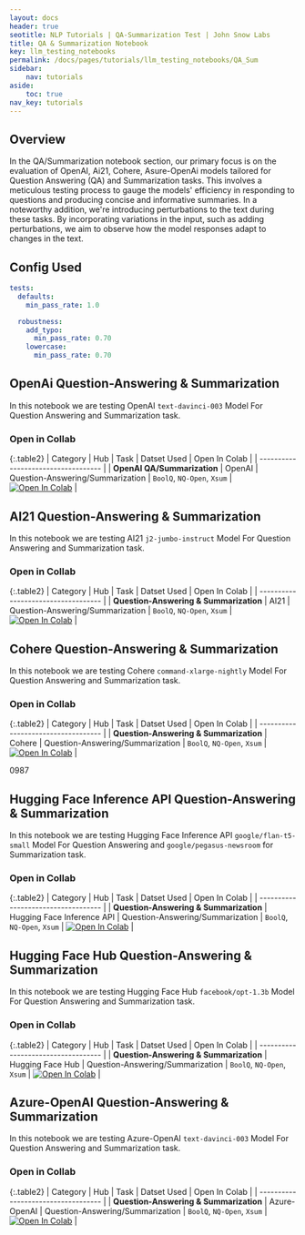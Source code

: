 ```yaml
---
layout: docs
header: true
seotitle: NLP Tutorials | QA-Summarization Test | John Snow Labs
title: QA & Summarization Notebook
key: llm_testing_notebooks
permalink: /docs/pages/tutorials/llm_testing_notebooks/QA_Sum
sidebar:
    nav: tutorials
aside:
    toc: true
nav_key: tutorials
---
```


<div class="main-docs" markdown="1"><div class="h3-box" markdown="1">

## Overview

In the QA/Summarization notebook section, our primary focus is on the evaluation of OpenAI, Ai21, Cohere, Asure-OpenAi models tailored for Question Answering (QA) and Summarization tasks. This involves a meticulous testing process to gauge the models' efficiency in responding to questions and producing concise and informative summaries. In a noteworthy addition, we're introducing perturbations to the text during these tasks. By incorporating variations in the input, such as adding perturbations, we aim to observe how the model responses adapt to changes in the text. 

## Config Used

```yml
tests:
  defaults:
    min_pass_rate: 1.0

  robustness:
    add_typo:
      min_pass_rate: 0.70
    lowercase:
      min_pass_rate: 0.70
```

<div class="main-docs" markdown="1"><div class="h3-box" markdown="1">


## OpenAi Question-Answering & Summarization

In this notebook we are testing OpenAI `text-davinci-003` Model For Question Answering and Summarization task.


### Open in Collab

{:.table2}
| Category               | Hub                           | Task                              |  Datset Used                                                                                                                                                                                                                                   | Open In Colab |
| ----------------------------------- |
| **OpenAI QA/Summarization** | OpenAI                            | Question-Answering/Summarization  | `BoolQ`, `NQ-Open`, `Xsum` | [![Open In Colab](https://colab.research.google.com/assets/colab-badge.svg)](https://colab.research.google.com/github/JohnSnowLabs/langtest/blob/main/demo/tutorials/llm_notebooks/OpenAI_QA_Summarization_Testing_Notebook.ipynb)               |

<div class="main-docs" markdown="1"><div class="h3-box" markdown="1">


## AI21 Question-Answering & Summarization

In this notebook we are testing AI21 `j2-jumbo-instruct` Model For Question Answering and Summarization task.


### Open in Collab

{:.table2}
| Category               | Hub                           | Task                              |  Datset Used                                                                                                                                                                                                                                   | Open In Colab |
| ----------------------------------- |
|  **Question-Answering & Summarization**   | AI21                              | Question-Answering/Summarization  | `BoolQ`, `NQ-Open`, `Xsum` | [![Open In Colab](https://colab.research.google.com/assets/colab-badge.svg)](https://colab.research.google.com/github/JohnSnowLabs/langtest/blob/main/demo/tutorials/llm_notebooks/AI21_QA_Summarization_Testing_Notebook.ipynb)    |

<div class="main-docs" markdown="1"><div class="h3-box" markdown="1">


## Cohere Question-Answering & Summarization

In this notebook we are testing Cohere `command-xlarge-nightly` Model For Question Answering and Summarization task.


### Open in Collab

{:.table2}
| Category               | Hub                           | Task                              |  Datset Used                                                                                                                                                                                                                                   | Open In Colab |
| ----------------------------------- |
|  **Question-Answering & Summarization**   | Cohere                            | Question-Answering/Summarization  | `BoolQ`, `NQ-Open`, `Xsum` | [![Open In Colab](https://colab.research.google.com/assets/colab-badge.svg)](https://colab.research.google.com/github/JohnSnowLabs/langtest/blob/main/demo/tutorials/llm_notebooks/Cohere_QA_Summarization_Testing_Notebook.ipynb) |

0987   <div class="main-docs" markdown="1"><div class="h3-box" markdown="1">

## Hugging Face Inference API Question-Answering & Summarization

In this notebook we are testing Hugging Face Inference API `google/flan-t5-small` Model For Question Answering and `google/pegasus-newsroom` for Summarization task.

### Open in Collab

{:.table2}
| Category               | Hub                           | Task                              |  Datset Used                                                                                                                                                                                                                                   | Open In Colab |
| ----------------------------------- |
|  **Question-Answering & Summarization**           | Hugging Face Inference API        | Question-Answering/Summarization  | `BoolQ`, `NQ-Open`, `Xsum` | [![Open In Colab](https://colab.research.google.com/assets/colab-badge.svg)](https://colab.research.google.com/github/JohnSnowLabs/langtest/blob/main/demo/tutorials/llm_notebooks/HuggingFaceAPI_QA_Summarization_Testing_Notebook.ipynb)       |

<div class="main-docs" markdown="1"><div class="h3-box" markdown="1">

## Hugging Face Hub Question-Answering & Summarization

In this notebook we are testing Hugging Face Hub `facebook/opt-1.3b` Model For Question Answering and Summarization task.

### Open in Collab

{:.table2}
| Category               | Hub                           | Task                              |  Datset Used                                                                                                                                                                                                                                   | Open In Colab |
| ----------------------------------- |
|  **Question-Answering & Summarization**   | Hugging Face Hub                  | Question-Answering/Summarization  | `BoolQ`, `NQ-Open`, `Xsum` | [![Open In Colab](https://colab.research.google.com/assets/colab-badge.svg)](https://colab.research.google.com/github/JohnSnowLabs/langtest/blob/main/demo/tutorials/llm_notebooks/HuggingFaceHub_QA_Summarization_Testing_Notebook.ipynb)       |

<div class="main-docs" markdown="1"><div class="h3-box" markdown="1">

## Azure-OpenAI Question-Answering & Summarization

In this notebook we are testing Azure-OpenAI `text-davinci-003` Model For Question Answering and Summarization task.


### Open in Collab

{:.table2}
| Category               | Hub                           | Task                              |  Datset Used                                                                                                                                                                                                                                   | Open In Colab |
| ----------------------------------- |
|  **Question-Answering & Summarization**  | Azure-OpenAI                      | Question-Answering/Summarization  | `BoolQ`, `NQ-Open`, `Xsum` | [![Open In Colab](https://colab.research.google.com/assets/colab-badge.svg)](https://colab.research.google.com/github/JohnSnowLabs/langtest/blob/main/demo/tutorials/llm_notebooks/Azure_OpenAI_QA_Summarization_Testing_Notebook.ipynb) |

</div></div>